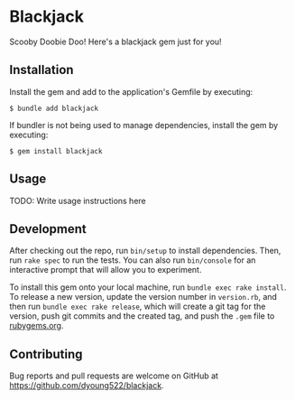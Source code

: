 # Blackjack

Scooby Doobie Doo! Here's a blackjack gem just for you!

## Installation

Install the gem and add to the application's Gemfile by executing:

    $ bundle add blackjack

If bundler is not being used to manage dependencies, install the gem by executing:

    $ gem install blackjack

## Usage

TODO: Write usage instructions here

## Development

After checking out the repo, run `bin/setup` to install dependencies. Then, run `rake spec` to run the tests. You can also run `bin/console` for an interactive prompt that will allow you to experiment.

To install this gem onto your local machine, run `bundle exec rake install`. To release a new version, update the version number in `version.rb`, and then run `bundle exec rake release`, which will create a git tag for the version, push git commits and the created tag, and push the `.gem` file to [rubygems.org](https://rubygems.org).

## Contributing

Bug reports and pull requests are welcome on GitHub at https://github.com/dyoung522/blackjack.
